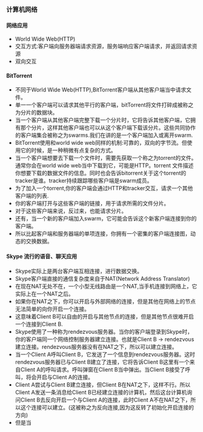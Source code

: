 ### 计算机网络
#### 网络应用
* World Wide Web(HTTP)
* 交互方式:客户端向服务器端请求资源，服务端响应客户端请求，并返回请求资源
* 双向交互
#### BitTorrent
* 不同于World Wide Web(HTTP),BitTorrent客户端从其他客户端当中请求文件。
* 单一一个客户端可以请求其他平行的客户端，bitTorrent将文件打碎成被称之为分片的数据块。 
* 当一个客户端从其他客户端完整下载一个分片时，它将告诉其他客户端，它拥有那个分片，这样其他客户端也可以从这个客户端下载该分片。这些共同协作的客户端集合被称之为swarms.我们在讲的是一个客户端加入或离开swarm.
* BitTorrent使用和world wide web同样的机制:可靠的，双向的字节流。但使用它的时候，是一种稍微有点复杂的方式。
* 当一个客户端想要去下载一个文件时，需要先获取一个称之为torrent的文件。通常你会在world wide web当中下载到它，可能是HTTP。torrent 文件描述你想要下载的数据文件的信息。同时也会告诉bitorrent关于这个torrent的tracker是谁。tracker持续跟踪哪些客户端是swarm成员。
* 为了加入一个torrent,你的客户端会通过HTTP和tracker交互，请求一个其他客户端的列表.
* 你的客户端打开与这些客户端的链接，用于请求所需的文件分片。
* 对于这些客户端来说，反过来，也能请求分片。
* 还有，当一个新的客户端加入swarm，它可能会告诉这个新客户端连接到你的客户端。
* 所以比起客户端和服务器端的单项连接，你拥有一个密集的客户端连接图，动态的交换数据。
#### Skype 流行的语音、聊天应用
* Skype实际上是两台客户端互相连接，进行数据交换。
* Skype客户端直接的通信复杂度来自于NAT(Network Address Translator)
* 在现在NAT无处不在，一个小型无线路由是一个NAT,当手机连接到网络上，它实际上在一个NAT之后。
* 如果你在NAT之下，你可以开启与外部网络的连接，但是其他在网络上的节点无法简单的向你开启一个连接。
* 这意味着Client B可以自由的开启与其他节点的连接，但是其他节点很难开启一个连接到Client B.
*  Skype使用了一种称为rendezvous服务器。当你的客户端登录到Skype时，你的客户端同一个网络控制服务器建立连接。也就是Client B -> rendezvous建立连接。rendezvous服务器没有在NAT之下，所以可以建立连接。
*  当一个Client A呼叫Client B，它发送了一个信息到rendezvous服务器。这时rendezvous服务器已与Client B建立了连接，它将告诉Client B这里有一个来自Client A的呼叫请求。呼叫弹窗在Client B当中弹出。当Client B接受了呼叫，将会开启与Client A的连接。
*  Client A尝试与Client B建立连接，但Client B在NAT之下，这样不行。所以Client A发送一条消息给Client B已经建立连接的计算机，然后这台计算机询问Client B去反向开启一个与Client A的连接，此时Client A不在NAT之下，所以这个连接可以建立。(这被称之为反向连接,因为这反转了初始化开启连接的方向)
*  但是当